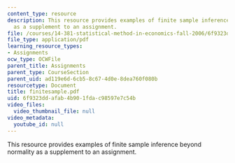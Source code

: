```yaml
---
content_type: resource
description: This resource provides examples of finite sample inference beyond normality
  as a supplement to an assignment.
file: /courses/14-381-statistical-method-in-economics-fall-2006/6f9323ddafab4b901fdac98597e7c54b_finitesample.pdf
file_type: application/pdf
learning_resource_types:
- Assignments
ocw_type: OCWFile
parent_title: Assignments
parent_type: CourseSection
parent_uid: ad119e6d-6cb5-8c67-4d0e-8dea760f080b
resourcetype: Document
title: finitesample.pdf
uid: 6f9323dd-afab-4b90-1fda-c98597e7c54b
video_files:
  video_thumbnail_file: null
video_metadata:
  youtube_id: null
---
```

This resource provides examples of finite sample inference beyond normality as a supplement to an assignment.


